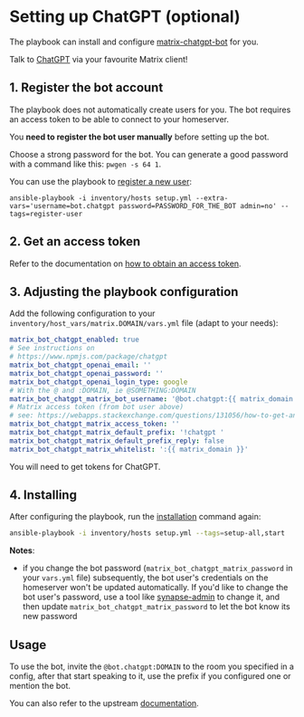 # Setting up ChatGPT (optional)

The playbook can install and configure [matrix-chatgpt-bot](https://github.com/matrixgpt/matrix-chatgpt-bot) for you.

Talk to [ChatGPT](https://openai.com/blog/chatgpt/) via your favourite Matrix client!


## 1. Register the bot account

The playbook does not automatically create users for you. The bot requires an access token to be able to connect to your homeserver.

You **need to register the bot user manually** before setting up the bot.

Choose a strong password for the bot. You can generate a good password with a command like this: `pwgen -s 64 1`.

You can use the playbook to [register a new user](registering-users.md):

```
ansible-playbook -i inventory/hosts setup.yml --extra-vars='username=bot.chatgpt password=PASSWORD_FOR_THE_BOT admin=no' --tags=register-user
```


## 2. Get an access token

Refer to the documentation on [how to obtain an access token](obtaining-access-tokens.md).


## 3. Adjusting the playbook configuration

Add the following configuration to your `inventory/host_vars/matrix.DOMAIN/vars.yml` file (adapt to your needs):

```yaml
matrix_bot_chatgpt_enabled: true
# See instructions on
# https://www.npmjs.com/package/chatgpt
matrix_bot_chatgpt_openai_email: ''
matrix_bot_chatgpt_openai_password: ''
matrix_bot_chatgpt_openai_login_type: google
# With the @ and :DOMAIN, ie @SOMETHING:DOMAIN
matrix_bot_chatgpt_matrix_bot_username: '@bot.chatgpt:{{ matrix_domain }}'
# Matrix access token (from bot user above)
# see: https://webapps.stackexchange.com/questions/131056/how-to-get-an-access-token-for-element-riot-matrix
matrix_bot_chatgpt_matrix_access_token: ''
matrix_bot_chatgpt_matrix_default_prefix: '!chatgpt '
matrix_bot_chatgpt_matrix_default_prefix_reply: false
matrix_bot_chatgpt_matrix_whitelist: ':{{ matrix_domain }}'
```

You will need to get tokens for ChatGPT.


## 4. Installing

After configuring the playbook, run the [installation](installing.md) command again:

```sh
ansible-playbook -i inventory/hosts setup.yml --tags=setup-all,start
```

**Notes**:

- if you change the bot password (`matrix_bot_chatgpt_matrix_password` in your `vars.yml` file) subsequently, the bot user's credentials on the homeserver won't be updated automatically. If you'd like to change the bot user's password, use a tool like [synapse-admin](configuring-playbook-synapse-admin.md) to change it, and then update `matrix_bot_chatgpt_matrix_password` to let the bot know its new password


## Usage

To use the bot, invite the `@bot.chatgpt:DOMAIN` to the room you specified in a config, after that start speaking to it, use the prefix if you configured one or mention the bot.

You can also refer to the upstream [documentation](https://github.com/matrixgpt/matrix-chatgpt-bot).
